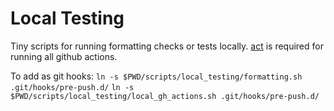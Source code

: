 # Local Testing
Tiny scripts for running formatting checks or tests locally. [act](https://github.com/nektos/act) is required for running all github actions.

To add as git hooks:
`ln -s $PWD/scripts/local_testing/formatting.sh .git/hooks/pre-push.d/`
`ln -s $PWD/scripts/local_testing/local_gh_actions.sh .git/hooks/pre-push.d/`